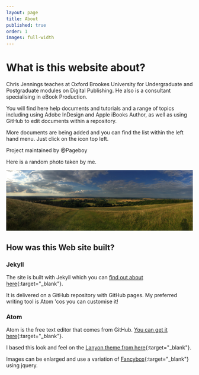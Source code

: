 ```yaml
---
layout: page
title: About
published: true
order: 1
images: full-width
---
```

# What is this website about?

Chris Jennings teaches at Oxford Brookes University for Undergraduate and Postgraduate modules on Digital Publishing. He also is a consultant specialising in eBook Production.

You will find here help documents and tutorials and a range of topics including using Adobe InDesign and Apple iBooks Author, as well as using GitHub to edit documents within a repository.

More documents are being added and you can find the list within the left hand menu. Just click on the icon top left.

Project maintained by @Pageboy

Here is a random photo taken by me.

[![My shadow bottom right. View from Wittenham Clumps by the Thames at Dorchester.](/images/2017/01/fromWittenhamClumps.jpg)](/images/2017/01/fromWittenhamClumps.jpg)

## How was this Web site built?

### Jekyll
The site is built with Jekyll which you can [find out about here][92c344c3]{:target="_blank"}.

It is delivered on a GitHub repository with GitHub pages. My preferred writing tool is Atom 'cos you can customise it!

  [92c344c3]: https://jekyllrb.com "Visit the Jekyll web site"

### Atom
Atom is the free text editor that comes from GitHub. [You can get it here][f9a83765]{:target="_blank"}.

  [f9a83765]: https://atom.io "Get Atom"

I based this look and feel on the [Lanyon theme from here][2b9a33ee]{:target="_blank"}.

  [2b9a33ee]: http://lanyon.getpoole.com/ "Lanyon"

  Images can be enlarged and use a variation of [Fancybox][f6b39499]{:target="_blank"} using jquery.

  [f6b39499]: http://fancybox.net "Take a look at Fancybox"

